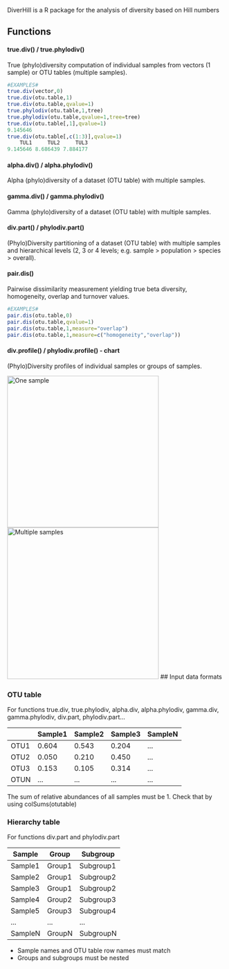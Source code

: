 DiverHill is a R package for the analysis of diversity based on Hill numbers

## Functions
#### true.div() / true.phylodiv()
True (phylo)diversity computation of individual samples from vectors (1 sample) or OTU tables (multiple samples).
````R
#EXAMPLES#
true.div(vector,0)
true.div(otu.table,1)
true.div(otu.table,qvalue=1)
true.phylodiv(otu.table,1,tree)
true.phylodiv(otu.table,qvalue=1,tree=tree)
true.div(otu.table[,1],qvalue=1)
9.145646
true.div(otu.table[,c(1:3)],qvalue=1)
    TUL1     TUL2     TUL3 
9.145646 8.686439 7.884177 
````

#### alpha.div() / alpha.phylodiv()
Alpha (phylo)diversity of a dataset (OTU table) with multiple samples.

#### gamma.div() / gamma.phylodiv()
Gamma (phylo)diversity of a dataset (OTU table) with multiple samples.

#### div.part() / phylodiv.part()
(Phylo)Diversity partitioning of a dataset (OTU table) with multiple samples and hierarchical levels (2, 3 or 4 levels; e.g. sample > population > species > overall).

####  pair.dis()
Pairwise dissimilarity measurement yielding true beta diversity, homogeneity, overlap and turnover values.
````R
#EXAMPLES#
pair.dis(otu.table,0)
pair.dis(otu.table,qvalue=1)
pair.dis(otu.table,1,measure="overlap")
pair.dis(otu.table,1,measure=c("homogeneity","overlap"))
````

#### div.profile() / phylodiv.profile() - chart
(Phylo)Diversity profiles of individual samples or groups of samples.

<img src="https://github.com/anttonalberdi/DiverHill/blob/master/figures/div.profile.one.png" width="350" title="One sample">
<img src="https://github.com/anttonalberdi/DiverHill/blob/master/figures/div.profile.multiple.png" width="350" title="Multiple samples">
## Input data formats

### OTU table
For functions true.div, true.phylodiv, alpha.div, alpha.phylodiv, gamma.div, gamma.phylodiv, div.part, phylodiv.part...

|       | Sample1 | Sample2 |Sample3  |SampleN  |
| ------------- | ------------- | ------------- | ------------- |------------- |
| OTU1  | 0.604   |0.543    |0.204    |...    |
| OTU2  | 0.050   |0.210    |0.450    |...  |
| OTU3  | 0.153   |0.105    |0.314    |...  |
| OTUN  | ...   |...    |...    |...  |

The sum of relative abundances of all samples must be 1. Check that by using colSums(otutable)

### Hierarchy table
For functions div.part and phylodiv.part

| Sample | Group |Subgroup  |
| ------------- | ------------- |------------- |
| Sample1  | Group1   |Subgroup1  |
| Sample2  | Group1   |Subgroup2  |
| Sample3  | Group1   |Subgroup2  |
| Sample4  | Group2   |Subgroup3  |
| Sample5  | Group3   |Subgroup4  |
| ...  | ...   |...  |
| SampleN  | GroupN   |SubgroupN  |

* Sample names and OTU table row names must match
* Groups and subgroups must be nested
